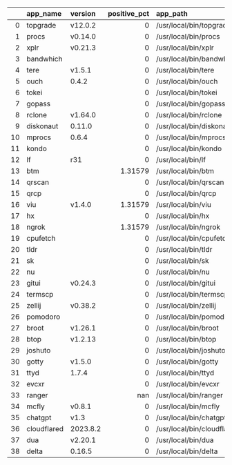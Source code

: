|    | app_name    | version   |   positive_pct | app_path                   | app_url   |
|---:|:------------|:----------|---------------:|:---------------------------|:----------|
|  0 | topgrade    | v12.0.2   |        0       | /usr/local/bin/topgrade    |           |
|  1 | procs       | v0.14.0   |        0       | /usr/local/bin/procs       |           |
|  2 | xplr        | v0.21.3   |        0       | /usr/local/bin/xplr        |           |
|  3 | bandwhich   |           |        0       | /usr/local/bin/bandwhich   |           |
|  4 | tere        | v1.5.1    |        0       | /usr/local/bin/tere        |           |
|  5 | ouch        | 0.4.2     |        0       | /usr/local/bin/ouch        |           |
|  6 | tokei       |           |        0       | /usr/local/bin/tokei       |           |
|  7 | gopass      |           |        0       | /usr/local/bin/gopass      |           |
|  8 | rclone      | v1.64.0   |        0       | /usr/local/bin/rclone      |           |
|  9 | diskonaut   | 0.11.0    |        0       | /usr/local/bin/diskonaut   |           |
| 10 | mprocs      | 0.6.4     |        0       | /usr/local/bin/mprocs      |           |
| 11 | kondo       |           |        0       | /usr/local/bin/kondo       |           |
| 12 | lf          | r31       |        0       | /usr/local/bin/lf          |           |
| 13 | btm         |           |        1.31579 | /usr/local/bin/btm         |           |
| 14 | qrscan      |           |        0       | /usr/local/bin/qrscan      |           |
| 15 | qrcp        |           |        0       | /usr/local/bin/qrcp        |           |
| 16 | viu         | v1.4.0    |        1.31579 | /usr/local/bin/viu         |           |
| 17 | hx          |           |        0       | /usr/local/bin/hx          |           |
| 18 | ngrok       |           |        1.31579 | /usr/local/bin/ngrok       |           |
| 19 | cpufetch    |           |        0       | /usr/local/bin/cpufetch    |           |
| 20 | tldr        |           |        0       | /usr/local/bin/tldr        |           |
| 21 | sk          |           |        0       | /usr/local/bin/sk          |           |
| 22 | nu          |           |        0       | /usr/local/bin/nu          |           |
| 23 | gitui       | v0.24.3   |        0       | /usr/local/bin/gitui       |           |
| 24 | termscp     |           |        0       | /usr/local/bin/termscp     |           |
| 25 | zellij      | v0.38.2   |        0       | /usr/local/bin/zellij      |           |
| 26 | pomodoro    |           |        0       | /usr/local/bin/pomodoro    |           |
| 27 | broot       | v1.26.1   |        0       | /usr/local/bin/broot       |           |
| 28 | btop        | v1.2.13   |        0       | /usr/local/bin/btop        |           |
| 29 | joshuto     |           |        0       | /usr/local/bin/joshuto     |           |
| 30 | gotty       | v1.5.0    |        0       | /usr/local/bin/gotty       |           |
| 31 | ttyd        | 1.7.4     |        0       | /usr/local/bin/ttyd        |           |
| 32 | evcxr       |           |        0       | /usr/local/bin/evcxr       |           |
| 33 | ranger      |           |      nan       | /usr/local/bin/ranger      |           |
| 34 | mcfly       | v0.8.1    |        0       | /usr/local/bin/mcfly       |           |
| 35 | chatgpt     | v1.3      |        0       | /usr/local/bin/chatgpt     |           |
| 36 | cloudflared | 2023.8.2  |        0       | /usr/local/bin/cloudflared |           |
| 37 | dua         | v2.20.1   |        0       | /usr/local/bin/dua         |           |
| 38 | delta       | 0.16.5    |        0       | /usr/local/bin/delta       |           |